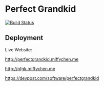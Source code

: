 # Perfect Grandkid

[![Build Status](https://dev.azure.com/miffychen/perfectgrandkid/_apis/build/status/perfectgrandkid.azurepipeline?branchName=master)](https://dev.azure.com/miffychen/perfectgrandkid/_build/latest?definitionId=4&branchName=master)

## Deployment

Live Website:

http://perfectgrandkid.miffychen.me

http://pfgk.miffychen.me

https://devpost.com/software/perfectgrandkid
